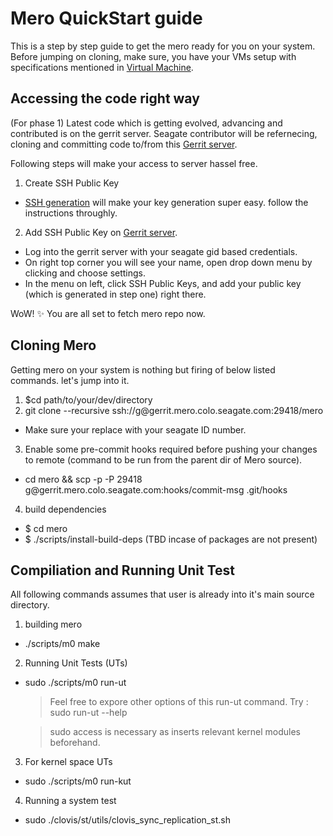 # Mero QuickStart guide
This is a step by step guide to get the mero ready for you on your system.
Before jumping on cloning, make sure, you have your VMs setup with specifications mentioned in [Virtual Machine](VIRTUAL_MACHINE.md).

## Accessing the code right way
(For phase 1) Latest code which is getting evolved, advancing and contributed is on the gerrit server.
Seagate contributor will be refernecing, cloning and committing code to/from this [Gerrit server](http://gerrit.mero.colo.seagate.com:8080).

Following steps will make your access to server hassel free.

1. Create SSH Public Key
  * [SSH generation](https://git-scm.com/book/en/v2/Git-on-the-Server-Generating-Your-SSH-Public-Key) will make your key generation super easy. follow the instructions throughly.
2. Add SSH Public Key on [Gerrit server](http://gerrit.mero.colo.seagate.com:8080).
  * Log into the gerrit server with your seagate gid based credentials.
  * On right top corner you will see your name, open drop down menu by clicking and choose settings.
  * In the menu on left, click SSH Public Keys, and add your public key (which is generated in step one) right there.

WoW! :sparkles:
You are all set to fetch mero repo now. 

## Cloning Mero
Getting mero on your system is nothing but firing of below listed commands. let's jump into it.
1. $cd path/to/your/dev/directory
2. git clone --recursive ssh://g<yourGID>@gerrit.mero.colo.seagate.com:29418/mero
  * Make sure your replace <yourGID> with your seagate ID number.
3. Enable some pre-commit hooks required before pushing your changes to remote (command to be run from the parent dir of Mero source).
  * cd mero && scp -p -P 29418 g<yourGId>@gerrit.mero.colo.seagate.com:hooks/commit-msg .git/hooks
4. build dependencies
  * $ cd mero
  * $ ./scripts/install-build-deps (TBD incase of packages are not present)

## Compiliation and Running Unit Test
All following commands assumes that user is already into it's main source directory.
1. building mero
  * ./scripts/m0 make
2. Running Unit Tests (UTs)
  * sudo ./scripts/m0 run-ut
    > Feel free to expore other options of this run-ut command. Try : sudo run-ut --help
    
    > sudo access is necessary as inserts relevant kernel modules beforehand.
3. For kernel space UTs
  * sudo ./scripts/m0 run-kut
4. Running a system test
  * sudo ./clovis/st/utils/clovis_sync_replication_st.sh


